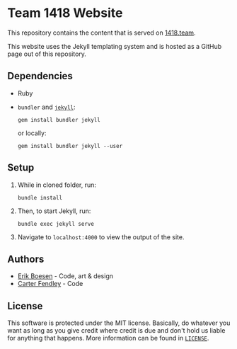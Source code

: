 # Team 1418 Website
This repository contains the content that is served on [1418.team](http://1418.team).

This website uses the Jekyll templating system and is hosted as a GitHub page out of this repository.

## Dependencies
* Ruby
* `bundler` and [`jekyll`](https://jekyllrb.com):

      gem install bundler jekyll

    or locally:

      gem install bundler jekyll --user

## Setup
1. While in cloned folder, run:

       bundle install

2. Then, to start Jekyll, run:

       bundle exec jekyll serve

3. Navigate to `localhost:4000` to view the output of the site.

## Authors
* [Erik Boesen](https://github.com/ErikBoesen) - Code, art & design
* [Carter Fendley](https://github.com/CarterFendley) - Code

## License
This software is protected under the MIT license. Basically, do whatever you want as long as you give credit where credit is due and don't hold us liable for anything that happens. More information can be found in [`LICENSE`](LICENSE).
